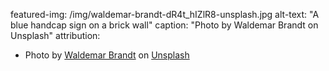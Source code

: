 featured-img: /img/waldemar-brandt-dR4t_hIZlR8-unsplash.jpg
alt-text: "A blue handcap sign on a brick wall"
caption: "Photo by Waldemar Brandt on Unsplash"
attribution:
- Photo by <a href="https://unsplash.com/@waldemarbrandt67w?utm_source=unsplash&amp;utm_medium=referral&amp;utm_content=creditCopyText">Waldemar Brandt</a> on <a href="https://unsplash.com/?utm_source=unsplash&amp;utm_medium=referral&amp;utm_content=creditCopyText">Unsplash</a>


